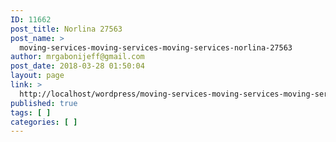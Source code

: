 ```yaml
---
ID: 11662
post_title: Norlina 27563
post_name: >
  moving-services-moving-services-moving-services-norlina-27563
author: mrgabonijeff@gmail.com
post_date: 2018-03-28 01:50:04
layout: page
link: >
  http://localhost/wordpress/moving-services-moving-services-moving-services-norlina-27563/
published: true
tags: [ ]
categories: [ ]
---
```

